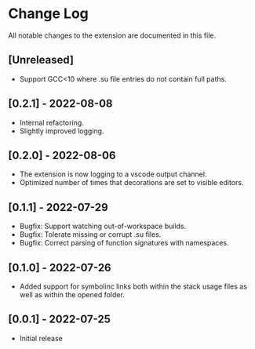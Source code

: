 # Change Log

All notable changes to the extension are documented in this file.

<!-- Check [Keep a Changelog](http://keepachangelog.com/) for recommendations on how to structure this file. -->

## [Unreleased]

- Support GCC<10 where .su file entries do not contain full paths.
## [0.2.1] - 2022-08-08

- Internal refactoring.
- Slightly improved logging.

## [0.2.0] - 2022-08-06

- The extension is now logging to a vscode output channel.
- Optimized number of times that decorations are set to visible editors.

## [0.1.1] - 2022-07-29

- Bugfix: Support watching out-of-workspace builds.
- Bugfix: Tolerate missing or corrupt .su files.
- Bugfix: Correct parsing of function signatures with namespaces.

## [0.1.0] - 2022-07-26

- Added support for symbolinc links both within the stack usage files as well as within the opened folder.

## [0.0.1] - 2022-07-25

- Initial release

